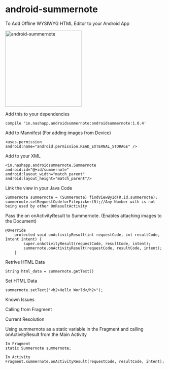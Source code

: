 # android-summernote
To Add Offline WYSIWYG HTML Editor to your Android App

<img src="http://ultraimg.com/images/android-summernote.png" alt="android-summernote" width="240" height="">

Add this to your dependencies

```
compile 'in.nashapp.androidsummernote:androidsummernote:1.0.4'
```

Add to Mannifest (For adding images from Device)
```
<uses-permission android:name="android.permission.READ_EXTERNAL_STORAGE" />
```

Add to your XML 
```
<in.nashapp.androidsummernote.Summernote
android:id="@+id/summernote"
android:layout_width="match_parent"
android:layout_height="match_parent"/>
```

Link the view in your Java Code
```
Summernote summernote = (Summernote) findViewById(R.id.summernote);
summernote.setRequestCodeforFilepicker(5);//Any Number with is not being used by other OnResultActivity
```

Pass the on onActivityResult to Summernote. (Enables attaching images to the Document)
```
@Override
    protected void onActivityResult(int requestCode, int resultCode, Intent intent) {
        super.onActivityResult(requestCode, resultCode, intent);
        summernote.onActivityResult(requestCode, resultCode, intent);
    }
```

Retrive HTML Data
```
String html_data = summernote.getText()
```

Set HTML Data
```
summernote.setText("<h2>Hello World</h2>");
```

Known Issues

Calling from Fragment

Current Resolution

Using summernote as a static variable in the Fragment and calling onActivityResult from the Main Activity
```
In Fragment
static Summernote summernote;

In Activity
Fragment.summernote.onActivityResult(requestCode, resultCode, intent);
```

